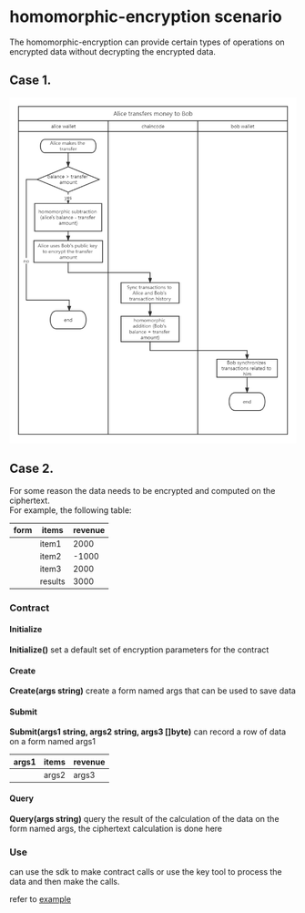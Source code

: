 # homomorphic-encryption scenario

The homomorphic-encryption can provide certain types of operations on encrypted data without decrypting the encrypted data.

## Case 1.

![Alice transfers money to Bob](./static/Alice%20transfers%20money%20to%20Bob.png)

## Case 2.

For some reason the data needs to be encrypted and computed on the ciphertext.  
For example, the following table:

|form|items|revenue|
|--- | --- | --- |
||item1| 2000|
||item2|-1000|
||item3|2000|
||results|3000|

### Contract

#### Initialize

**Initialize()** set a default set of encryption parameters for the contract

#### Create

**Create(args string)** create a form named args that can be used to save data

#### Submit

**Submit(args1 string, args2 string, args3 []byte)** can record a row of data on a form named args1

|args1|items|revenue|
|--- | --- | --- |
||args2| args3|

#### Query

**Query(args string)** query the result of the calculation of the data on the form named args, the ciphertext calculation is done here

### Use

can use the sdk to make contract calls or use the key tool to process the data and then make the calls.

refer to [example](./chaincode/chaincode/he-contract_test.go)
